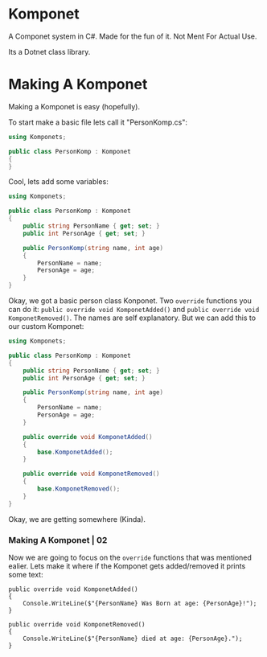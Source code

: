 # Komponet
A Componet system in C#. Made for the fun of it. Not Ment For Actual Use.

Its a Dotnet class library.

# Making A Komponet
Making a Komponet is easy (hopefully).

To start make a basic file lets call it "PersonKomp.cs":
```csharp
using Komponets;

public class PersonKomp : Komponet
{
}
```
Cool, lets add some variables:
```csharp
using Komponets;

public class PersonKomp : Komponet
{
    public string PersonName { get; set; }
    public int PersonAge { get; set; }

    public PersonKomp(string name, int age)
    {
        PersonName = name;
        PersonAge = age;
    }
}
```
Okay, we got a basic person class Konponet.
Two `override` functions you can do it:
`public override void KomponetAdded()` and `public override void KomponetRemoved()`.
The names are self explanatory. But we can add this to our custom Komponet:
```csharp
using Komponets;

public class PersonKomp : Komponet
{
    public string PersonName { get; set; }
    public int PersonAge { get; set; }

    public PersonKomp(string name, int age)
    {
        PersonName = name;
        PersonAge = age;
    }

    public override void KomponetAdded()
    {
        base.KomponetAdded();
    }

    public override void KomponetRemoved()
    {
        base.KomponetRemoved();
    }
}
```
Okay, we are getting somewhere (Kinda).
### Making A Komponet | 02
Now we are going to focus on the `override` functions that was mentioned ealier.
Lets make it where if the Komponet gets added/removed it prints some text:
```
public override void KomponetAdded()
{
    Console.WriteLine($"{PersonName} Was Born at age: {PersonAge}!");
}

public override void KomponetRemoved()
{
    Console.WriteLine($"{PersonName} died at age: {PersonAge}.");
}
```
